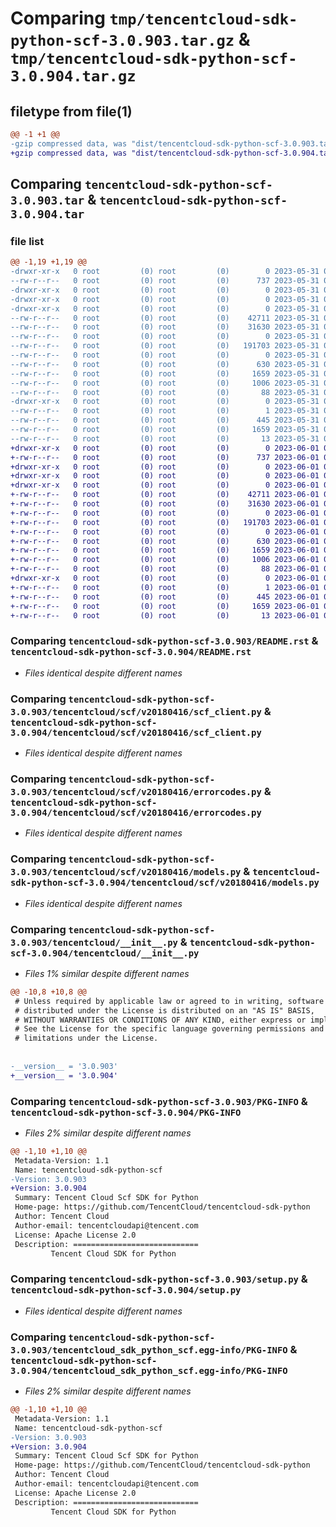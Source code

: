 # Comparing `tmp/tencentcloud-sdk-python-scf-3.0.903.tar.gz` & `tmp/tencentcloud-sdk-python-scf-3.0.904.tar.gz`

## filetype from file(1)

```diff
@@ -1 +1 @@
-gzip compressed data, was "dist/tencentcloud-sdk-python-scf-3.0.903.tar", last modified: Wed May 31 02:18:33 2023, max compression
+gzip compressed data, was "dist/tencentcloud-sdk-python-scf-3.0.904.tar", last modified: Thu Jun  1 02:44:17 2023, max compression
```

## Comparing `tencentcloud-sdk-python-scf-3.0.903.tar` & `tencentcloud-sdk-python-scf-3.0.904.tar`

### file list

```diff
@@ -1,19 +1,19 @@
-drwxr-xr-x   0 root         (0) root         (0)        0 2023-05-31 02:18:33.000000 tencentcloud-sdk-python-scf-3.0.903/
--rw-r--r--   0 root         (0) root         (0)      737 2023-05-31 02:18:33.000000 tencentcloud-sdk-python-scf-3.0.903/README.rst
-drwxr-xr-x   0 root         (0) root         (0)        0 2023-05-31 02:18:33.000000 tencentcloud-sdk-python-scf-3.0.903/tencentcloud/
-drwxr-xr-x   0 root         (0) root         (0)        0 2023-05-31 02:18:33.000000 tencentcloud-sdk-python-scf-3.0.903/tencentcloud/scf/
-drwxr-xr-x   0 root         (0) root         (0)        0 2023-05-31 02:18:33.000000 tencentcloud-sdk-python-scf-3.0.903/tencentcloud/scf/v20180416/
--rw-r--r--   0 root         (0) root         (0)    42711 2023-05-31 02:18:33.000000 tencentcloud-sdk-python-scf-3.0.903/tencentcloud/scf/v20180416/scf_client.py
--rw-r--r--   0 root         (0) root         (0)    31630 2023-05-31 02:18:33.000000 tencentcloud-sdk-python-scf-3.0.903/tencentcloud/scf/v20180416/errorcodes.py
--rw-r--r--   0 root         (0) root         (0)        0 2023-05-31 02:18:33.000000 tencentcloud-sdk-python-scf-3.0.903/tencentcloud/scf/v20180416/__init__.py
--rw-r--r--   0 root         (0) root         (0)   191703 2023-05-31 02:18:33.000000 tencentcloud-sdk-python-scf-3.0.903/tencentcloud/scf/v20180416/models.py
--rw-r--r--   0 root         (0) root         (0)        0 2023-05-31 02:18:33.000000 tencentcloud-sdk-python-scf-3.0.903/tencentcloud/scf/__init__.py
--rw-r--r--   0 root         (0) root         (0)      630 2023-05-31 02:18:33.000000 tencentcloud-sdk-python-scf-3.0.903/tencentcloud/__init__.py
--rw-r--r--   0 root         (0) root         (0)     1659 2023-05-31 02:18:33.000000 tencentcloud-sdk-python-scf-3.0.903/PKG-INFO
--rw-r--r--   0 root         (0) root         (0)     1006 2023-05-31 02:18:33.000000 tencentcloud-sdk-python-scf-3.0.903/setup.py
--rw-r--r--   0 root         (0) root         (0)       88 2023-05-31 02:18:33.000000 tencentcloud-sdk-python-scf-3.0.903/setup.cfg
-drwxr-xr-x   0 root         (0) root         (0)        0 2023-05-31 02:18:33.000000 tencentcloud-sdk-python-scf-3.0.903/tencentcloud_sdk_python_scf.egg-info/
--rw-r--r--   0 root         (0) root         (0)        1 2023-05-31 02:18:33.000000 tencentcloud-sdk-python-scf-3.0.903/tencentcloud_sdk_python_scf.egg-info/dependency_links.txt
--rw-r--r--   0 root         (0) root         (0)      445 2023-05-31 02:18:33.000000 tencentcloud-sdk-python-scf-3.0.903/tencentcloud_sdk_python_scf.egg-info/SOURCES.txt
--rw-r--r--   0 root         (0) root         (0)     1659 2023-05-31 02:18:33.000000 tencentcloud-sdk-python-scf-3.0.903/tencentcloud_sdk_python_scf.egg-info/PKG-INFO
--rw-r--r--   0 root         (0) root         (0)       13 2023-05-31 02:18:33.000000 tencentcloud-sdk-python-scf-3.0.903/tencentcloud_sdk_python_scf.egg-info/top_level.txt
+drwxr-xr-x   0 root         (0) root         (0)        0 2023-06-01 02:44:17.000000 tencentcloud-sdk-python-scf-3.0.904/
+-rw-r--r--   0 root         (0) root         (0)      737 2023-06-01 02:44:16.000000 tencentcloud-sdk-python-scf-3.0.904/README.rst
+drwxr-xr-x   0 root         (0) root         (0)        0 2023-06-01 02:44:17.000000 tencentcloud-sdk-python-scf-3.0.904/tencentcloud/
+drwxr-xr-x   0 root         (0) root         (0)        0 2023-06-01 02:44:17.000000 tencentcloud-sdk-python-scf-3.0.904/tencentcloud/scf/
+drwxr-xr-x   0 root         (0) root         (0)        0 2023-06-01 02:44:17.000000 tencentcloud-sdk-python-scf-3.0.904/tencentcloud/scf/v20180416/
+-rw-r--r--   0 root         (0) root         (0)    42711 2023-06-01 02:44:16.000000 tencentcloud-sdk-python-scf-3.0.904/tencentcloud/scf/v20180416/scf_client.py
+-rw-r--r--   0 root         (0) root         (0)    31630 2023-06-01 02:44:16.000000 tencentcloud-sdk-python-scf-3.0.904/tencentcloud/scf/v20180416/errorcodes.py
+-rw-r--r--   0 root         (0) root         (0)        0 2023-06-01 02:44:16.000000 tencentcloud-sdk-python-scf-3.0.904/tencentcloud/scf/v20180416/__init__.py
+-rw-r--r--   0 root         (0) root         (0)   191703 2023-06-01 02:44:16.000000 tencentcloud-sdk-python-scf-3.0.904/tencentcloud/scf/v20180416/models.py
+-rw-r--r--   0 root         (0) root         (0)        0 2023-06-01 02:44:16.000000 tencentcloud-sdk-python-scf-3.0.904/tencentcloud/scf/__init__.py
+-rw-r--r--   0 root         (0) root         (0)      630 2023-06-01 02:44:16.000000 tencentcloud-sdk-python-scf-3.0.904/tencentcloud/__init__.py
+-rw-r--r--   0 root         (0) root         (0)     1659 2023-06-01 02:44:17.000000 tencentcloud-sdk-python-scf-3.0.904/PKG-INFO
+-rw-r--r--   0 root         (0) root         (0)     1006 2023-06-01 02:44:16.000000 tencentcloud-sdk-python-scf-3.0.904/setup.py
+-rw-r--r--   0 root         (0) root         (0)       88 2023-06-01 02:44:17.000000 tencentcloud-sdk-python-scf-3.0.904/setup.cfg
+drwxr-xr-x   0 root         (0) root         (0)        0 2023-06-01 02:44:17.000000 tencentcloud-sdk-python-scf-3.0.904/tencentcloud_sdk_python_scf.egg-info/
+-rw-r--r--   0 root         (0) root         (0)        1 2023-06-01 02:44:17.000000 tencentcloud-sdk-python-scf-3.0.904/tencentcloud_sdk_python_scf.egg-info/dependency_links.txt
+-rw-r--r--   0 root         (0) root         (0)      445 2023-06-01 02:44:17.000000 tencentcloud-sdk-python-scf-3.0.904/tencentcloud_sdk_python_scf.egg-info/SOURCES.txt
+-rw-r--r--   0 root         (0) root         (0)     1659 2023-06-01 02:44:17.000000 tencentcloud-sdk-python-scf-3.0.904/tencentcloud_sdk_python_scf.egg-info/PKG-INFO
+-rw-r--r--   0 root         (0) root         (0)       13 2023-06-01 02:44:17.000000 tencentcloud-sdk-python-scf-3.0.904/tencentcloud_sdk_python_scf.egg-info/top_level.txt
```

### Comparing `tencentcloud-sdk-python-scf-3.0.903/README.rst` & `tencentcloud-sdk-python-scf-3.0.904/README.rst`

 * *Files identical despite different names*

### Comparing `tencentcloud-sdk-python-scf-3.0.903/tencentcloud/scf/v20180416/scf_client.py` & `tencentcloud-sdk-python-scf-3.0.904/tencentcloud/scf/v20180416/scf_client.py`

 * *Files identical despite different names*

### Comparing `tencentcloud-sdk-python-scf-3.0.903/tencentcloud/scf/v20180416/errorcodes.py` & `tencentcloud-sdk-python-scf-3.0.904/tencentcloud/scf/v20180416/errorcodes.py`

 * *Files identical despite different names*

### Comparing `tencentcloud-sdk-python-scf-3.0.903/tencentcloud/scf/v20180416/models.py` & `tencentcloud-sdk-python-scf-3.0.904/tencentcloud/scf/v20180416/models.py`

 * *Files identical despite different names*

### Comparing `tencentcloud-sdk-python-scf-3.0.903/tencentcloud/__init__.py` & `tencentcloud-sdk-python-scf-3.0.904/tencentcloud/__init__.py`

 * *Files 1% similar despite different names*

```diff
@@ -10,8 +10,8 @@
 # Unless required by applicable law or agreed to in writing, software
 # distributed under the License is distributed on an "AS IS" BASIS,
 # WITHOUT WARRANTIES OR CONDITIONS OF ANY KIND, either express or implied.
 # See the License for the specific language governing permissions and
 # limitations under the License.
 
 
-__version__ = '3.0.903'
+__version__ = '3.0.904'
```

### Comparing `tencentcloud-sdk-python-scf-3.0.903/PKG-INFO` & `tencentcloud-sdk-python-scf-3.0.904/PKG-INFO`

 * *Files 2% similar despite different names*

```diff
@@ -1,10 +1,10 @@
 Metadata-Version: 1.1
 Name: tencentcloud-sdk-python-scf
-Version: 3.0.903
+Version: 3.0.904
 Summary: Tencent Cloud Scf SDK for Python
 Home-page: https://github.com/TencentCloud/tencentcloud-sdk-python
 Author: Tencent Cloud
 Author-email: tencentcloudapi@tencent.com
 License: Apache License 2.0
 Description: ============================
         Tencent Cloud SDK for Python
```

### Comparing `tencentcloud-sdk-python-scf-3.0.903/setup.py` & `tencentcloud-sdk-python-scf-3.0.904/setup.py`

 * *Files identical despite different names*

### Comparing `tencentcloud-sdk-python-scf-3.0.903/tencentcloud_sdk_python_scf.egg-info/PKG-INFO` & `tencentcloud-sdk-python-scf-3.0.904/tencentcloud_sdk_python_scf.egg-info/PKG-INFO`

 * *Files 2% similar despite different names*

```diff
@@ -1,10 +1,10 @@
 Metadata-Version: 1.1
 Name: tencentcloud-sdk-python-scf
-Version: 3.0.903
+Version: 3.0.904
 Summary: Tencent Cloud Scf SDK for Python
 Home-page: https://github.com/TencentCloud/tencentcloud-sdk-python
 Author: Tencent Cloud
 Author-email: tencentcloudapi@tencent.com
 License: Apache License 2.0
 Description: ============================
         Tencent Cloud SDK for Python
```

